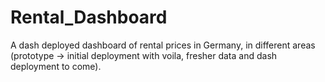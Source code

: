 # Rental_Dashboard
A dash deployed dashboard of rental prices in Germany, in different areas (prototype -> initial deployment with voila, fresher data and dash deployment to come). 
